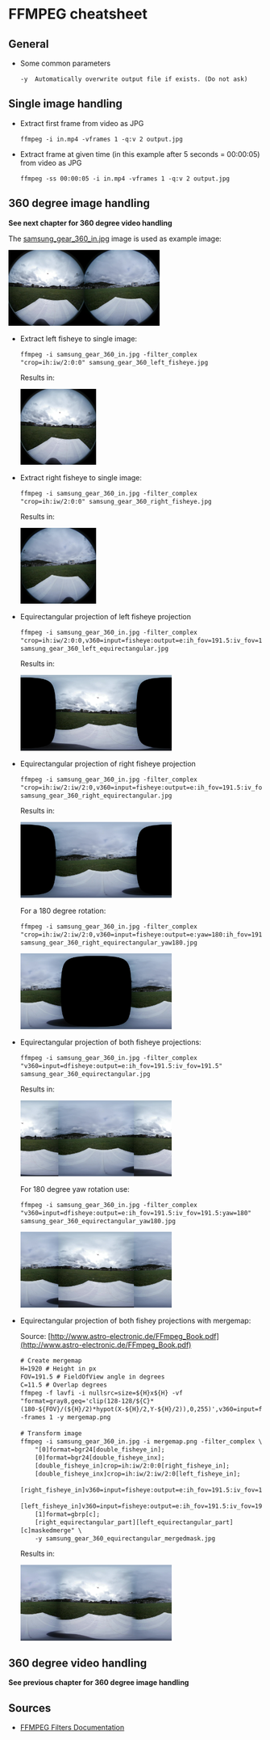 # FFMPEG cheatsheet

## General

* Some common parameters

    ```
    -y  Automatically overwrite output file if exists. (Do not ask)
    ```

## Single image handling

* Extract first frame from video as JPG
    ```
    ffmpeg -i in.mp4 -vframes 1 -q:v 2 output.jpg
    ```

* Extract frame at given time (in this example after 5 seconds = 00:00:05) from video as JPG
    ```
    ffmpeg -ss 00:00:05 -i in.mp4 -vframes 1 -q:v 2 output.jpg
    ```

## 360 degree image handling
**See next chapter for 360 degree video handling**

The [samsung_gear_360_in.jpg](example_images/samsung_gear_360_in.jpg) image is used as example image:

<img src="https://raw.githubusercontent.com/asciich/ffmpeg_examples/main/example_images/samsung_gear_360_in.jpg" height="150" />

* Extract left fisheye to single image:

    ```
    ffmpeg -i samsung_gear_360_in.jpg -filter_complex "crop=ih:iw/2:0:0" samsung_gear_360_left_fisheye.jpg
    ```
    Results in:

    <img src="https://raw.githubusercontent.com/asciich/ffmpeg_examples/main/example_images/samsung_gear_360_left_fisheye.jpg" height="150" />

* Extract right fisheye to single image:

    ```
    ffmpeg -i samsung_gear_360_in.jpg -filter_complex "crop=ih:iw/2:0:0" samsung_gear_360_right_fisheye.jpg
    ```
    Results in:

    <img src="https://raw.githubusercontent.com/asciich/ffmpeg_examples/main/example_images/samsung_gear_360_right_fisheye.jpg" height="150" />

* Equirectangular projection of left fisheye projection

    ```
    ffmpeg -i samsung_gear_360_in.jpg -filter_complex "crop=ih:iw/2:0:0,v360=input=fisheye:output=e:ih_fov=191.5:iv_fov=191.5" samsung_gear_360_left_equirectangular.jpg
    ```
    Results in:

    <img src="https://raw.githubusercontent.com/asciich/ffmpeg_examples/main/example_images/samsung_gear_360_left_equirectangular.jpg" height="150" />

* Equirectangular projection of right fisheye projection

    ```
    ffmpeg -i samsung_gear_360_in.jpg -filter_complex "crop=ih:iw/2:iw/2:0,v360=input=fisheye:output=e:ih_fov=191.5:iv_fov=191.5" samsung_gear_360_right_equirectangular.jpg
    ```
    Results in:

    <img src="https://raw.githubusercontent.com/asciich/ffmpeg_examples/main/example_images/samsung_gear_360_right_equirectangular.jpg" height="150" />

    For a 180 degree rotation:
    ```
    ffmpeg -i samsung_gear_360_in.jpg -filter_complex "crop=ih:iw/2:iw/2:0,v360=input=fisheye:output=e:yaw=180:ih_fov=191.5:iv_fov=191.5" samsung_gear_360_right_equirectangular_yaw180.jpg
    ```

    <img src="https://raw.githubusercontent.com/asciich/ffmpeg_examples/main/example_images/samsung_gear_360_right_equirectangular_yaw180.jpg" height="150" />

* Equirectangular projection of both fisheye projections:

    ```
    ffmpeg -i samsung_gear_360_in.jpg -filter_complex "v360=input=dfisheye:output=e:ih_fov=191.5:iv_fov=191.5" samsung_gear_360_equirectangular.jpg
    ```
    Results in:

    <img src="https://raw.githubusercontent.com/asciich/ffmpeg_examples/main/example_images/samsung_gear_360_equirectangular.jpg" height="150" />

    For 180 degree yaw rotation use:
    ```
    ffmpeg -i samsung_gear_360_in.jpg -filter_complex "v360=input=dfisheye:output=e:ih_fov=191.5:iv_fov=191.5:yaw=180" samsung_gear_360_equirectangular_yaw180.jpg
    ```
    <img src="https://raw.githubusercontent.com/asciich/ffmpeg_examples/main/example_images/samsung_gear_360_equirectangular_yaw180.jpg" height="150" />

* Equirectangular projection of both fishey projections with mergemap:

    Source: [http://www.astro-electronic.de/FFmpeg_Book.pdf](http://www.astro-electronic.de/FFmpeg_Book.pdf)

    ```
    # Create mergemap
    H=1920 # Height in px
    FOV=191.5 # FieldOfView angle in degrees
    C=11.5 # Overlap degrees
    ffmpeg -f lavfi -i nullsrc=size=${H}x${H} -vf "format=gray8,geq='clip(128-128/${C}*(180-${FOV}/(${H}/2)*hypot(X-${H}/2,Y-${H}/2)),0,255)',v360=input=fisheye:output=e:ih_fov=${FOV}:iv_fov=${FOV}" -frames 1 -y mergemap.png

    # Transform image
    ffmpeg -i samsung_gear_360_in.jpg -i mergemap.png -filter_complex \
        "[0]format=bgr24[double_fisheye_in];
        [0]format=bgr24[double_fisheye_inx];
        [double_fisheye_in]crop=ih:iw/2:0:0[right_fisheye_in];
        [double_fisheye_inx]crop=ih:iw/2:iw/2:0[left_fisheye_in];
        [right_fisheye_in]v360=input=fisheye:output=e:ih_fov=191.5:iv_fov=191.5[right_equirectangular_part];
        [left_fisheye_in]v360=input=fisheye:output=e:ih_fov=191.5:iv_fov=191.5:yaw=180[left_equirectangular_part];
        [1]format=gbrp[c];
        [right_equirectangular_part][left_equirectangular_part][c]maskedmerge" \
        -y samsung_gear_360_equirectangular_mergedmask.jpg
    ```

    Results in:

    <img src="https://raw.githubusercontent.com/asciich/ffmpeg_examples/main/example_images/samsung_gear_360_equirectangular_mergedmask.jpg" height="150" />


## 360 degree video handling
**See previous chapter for 360 degree image handling**

## Sources

* [FFMPEG Filters Documentation](https://ffmpeg.org/ffmpeg-filters.html)